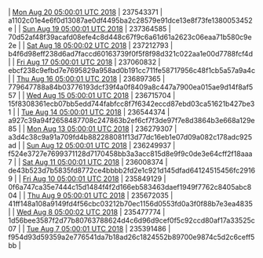 | [Mon Aug 20 05:00:01 UTC 2018](https://transfer.sh/Mnskv/dashninja-dbdump-20180820070001.tar.bz2) | 237543371 | a1102c01e4e6f0d13087ae0df4495ba2c28579e91dce13e8f73fe1380053452e | 
| [Sun Aug 19 05:00:01 UTC 2018](https://transfer.sh/NNnCI/dashninja-dbdump-20180819070001.tar.bz2) | 237364585 | 70d52af48f39acafd08efe4c8d448c67f9c6a61d61a2623c06eaa71b580c9e2e | 
| [Sat Aug 18 05:00:02 UTC 2018](https://transfer.sh/5Z6yJ/dashninja-dbdump-20180818070002.tar.bz2) | 237212793 | b4f6d98eff238d6ad7faccd60163739f0f5f8f98d321c022aa1e00d7788fcf4d | 
| [Fri Aug 17 05:00:01 UTC 2018](https://transfer.sh/8MdQz/dashninja-dbdump-20180817070001.tar.bz2) | 237060832 | ebcf238c9efbd7e7695829a958ad0b191cc711fe58717956c48f1cb5a57a9a4c | 
| [Thu Aug 16 05:00:01 UTC 2018](https://transfer.sh/GoptC/dashninja-dbdump-20180816070001.tar.bz2) | 236897365 | 779647788a84b03776193dcf39f4a0f8409a8c447a7900ea015ae9d14f8af557 | 
| [Wed Aug 15 05:00:01 UTC 2018](https://transfer.sh/OCEsh/dashninja-dbdump-20180815070001.tar.bz2) | 236715704 | 15f8308361ecb07bb5edd744fabfcc8f7f6342eccd87ebd03ca51621b427be31 | 
| [Tue Aug 14 05:00:01 UTC 2018](https://transfer.sh/15XTdz/dashninja-dbdump-20180814070001.tar.bz2) | 236544374 | a927c39a94f2658487708c247863b2ef6cf7f3de97f7e8d3864b3e668a129e85 | 
| [Mon Aug 13 05:00:01 UTC 2018](https://transfer.sh/11MT38/dashninja-dbdump-20180813070001.tar.bz2) | 236279307 | a3d4c38c9a91a709fd4b882288081f13d77dc16eb1e07d09a082c178adc925ad | 
| [Sun Aug 12 05:00:01 UTC 2018](https://transfer.sh/hbAjU/dashninja-dbdump-20180812070001.tar.bz2) | 236249937 | f524e3727e7699371128d7170458bb3a3acc815d8e9f9c0de3e64cff2f18aaa7 | 
| [Sat Aug 11 05:00:01 UTC 2018](https://transfer.sh/GDFHq/dashninja-dbdump-20180811070001.tar.bz2) | 236008374 | de43b523d7b5835fd8772ce4bbbb2fd2e1c921d145dfad64124515456fc29169 | 
| [Fri Aug 10 05:00:01 UTC 2018](https://transfer.sh/ziST1/dashninja-dbdump-20180810070001.tar.bz2) | 235849129 | 0f6a747ca35e7444c15d1484f4f2d166eb583463daef1949f7762c8405abc804 | 
| [Thu Aug  9 05:00:01 UTC 2018](https://transfer.sh/YKGY8/dashninja-dbdump-20180809070001.tar.bz2) | 235672035 | 41ff148a108a9149fd4f56cbc03212b70ec1156d0553fd0a3f0f88b7e3ea4835 | 
| [Wed Aug  8 05:00:02 UTC 2018](https://transfer.sh/7eFTg/dashninja-dbdump-20180808070002.tar.bz2) | 235477774 | 1d56bee3587f2d77b80763788624d4c6d96d9cef0f5c92ccd80af17a33525c07 | 
| [Tue Aug  7 05:00:01 UTC 2018](https://transfer.sh/yg1WH/dashninja-dbdump-20180807070001.tar.bz2) | 235391486 | f954d93d59359a2e776541da7b18ad26c1824552b89700e9874c5d2c6ceff5bb | 
